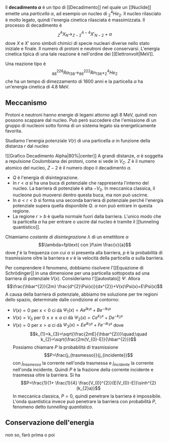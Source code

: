 Il **decadimento $\alpha$** è un tipo di [[Decadimento]] nel quale un [[Nuclide]] emette una *particella $\alpha$*, ad esempio un nucleo di $_{2}^{4}He_{2}$. Il nucleo rilasciato è molto legato, quindi l'energia cinetica rilasciata è massimizzata. Il processo di decadimento è
$$_{Z}^{A}X_{N} \rightarrow _{Z-2}^{A-4}X'_{N-2}+\alpha$$
dove $X$ e $X'$ sono simboli chimici di specie nucleari diverse nello stato iniziale e finale. Il numero di protoni e neutroni deve conservarsi. L'energia cinetica tipica di una tale reazione è nell'ordine dei [[Elettronvolt|MeV]].

Una reazione tipo è
$$_{88}^{226}Ra_{138}\rightarrow _{86}^{222}Rn_{136}+_{2}^{4}He_{2}$$
che ha un tempo di dimezzamento di 1600 anni e la particella $\alpha$ ha un'energia cinetica di $4.8$ MeV.
## Meccanismo
Protoni e neutroni hanno energie di legami attorno agli 8 MeV, quindi non possono scappare dal nucleo. Può però succedere che l'emissione di un gruppo di nucleoni sotto forma di un sistema legato sia energeticamente favorita.

Studiamo l'energia potenziale $V(r)$ di una particella $\alpha$ in funzione della distanza $r$ dal nucleo

![[Grafico Decadimento Alpha|80%|center]]
A grandi distanze, $\alpha$ è soggetta a repulsione Coulombiana dei protoni, come si vede in $V_{C}$. $Z$ è il numero atomico del nucleo, $Z-2$ è il numero dopo il decadimento $\alpha$.
- $Q$ è l'energia di disintegrazione.
- In $r<a$ si ha una buca di potenziale che rappresenta l'interno del nucleo. La barriera di potenziale è alta $-V_{0}$. In meccanica classica, il nucleone può muoversi dentro questa buca, ma non può uscirne.
- In $a<r<b$ si forma una seconda barriera di potenziale perché l'energia potenziale supera quella disponibile $Q$. $\alpha$ non può entrare in questa regione.
- La regione $r>b$ è quella normale fuori dalla barriera.
L'unico modo che la particella $\alpha$ ha per entrare o uscire dal nucleo è tramite il [[tunneling quantistico]].

Chiamiamo *costante di disintegrazione* $\lambda$ di un emettitore $\alpha$
$$\lambda=fp\text{ con }f\sim \frac{v}{a}$$
dove $f$ è la frequenza con cui $\alpha$ si presenta alla barriera, $p$ è la probabilità di trasmissione oltre la barriera e $v$ è la velocità della particella $\alpha$ sulla barriera.

Per comprendere il fenomeno, dobbiamo risolvere l'[[Equazione di Schrödinger]] in una dimensione per una particella sottoposta ad una barriera di potenziale $V(x)$. Consideriamo l'[[autostato]] $\Psi$. Allora
$$\frac{\hbar^{2}}{2m} \frac{d^{2}\Psi(x)}{dx^{2}}+V(x)\Psi(x)=E\Psi(x)$$
A causa della barriera di potenziale, abbiamo tre soluzione per tre regioni dello spazio, determinate dalle condizione al contorno:
- $V(x)=0$ per $x<0$ ci dà $\Psi_{1}(x)=Ae^{ik_{1}x}+Be^{-ik_{1}x}$
- $V(x)=V_{0}$ per $0\leq x\leq a$ ci dà $\Psi_{2}(x)=Ce^{k_{2}x}+De^{-k_{2}x}$
- $V(x)=0$ per $x>a$ ci dà $\Psi_{3}(x)=Ee^{ik_{3}x}+Fe^{-ik_{3}x}$
dove
$$k_{1}=k_{3}=\sqrt{\frac{2mE}{\hbar^{2}}}\quad;\quad k_{2}=\sqrt{\frac{2m(V_{0}-E)}{\hbar^{2}}}$$
Possiamo chiamare $P$ la probabilità di trasmissione
$$P=\frac{j_{trasmesso}}{j_{incidente}}$$
con $j_{trasmesso}$ la corrente nell'onda trasmessa e $j_{incidente}$ la corrente nell'onda incidente. Quindi $P$ è la frazione della corrente incidente e trasmessa oltre la barriera. Si ha
$$P=\frac{1}{1+ \frac{1}{4} \frac{V_{0}^{2}}{E(V_{0}-E)}\sinh^{2}(k_{2}a)}$$
In meccanica classica, $P=0$, quindi penetrare la barriera è impossibile. L'onda quantistica invece può penetrare la barriera con probabilità $P$, fenomeno detto *tunnelling quantistico*.
## Conservazione dell'energia
non so, farò prima o poi

